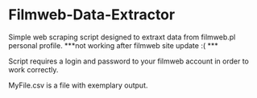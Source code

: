 # Filmweb-Data-Extractor
Simple web scraping script designed to extraxt data from filmweb.pl personal profile. ***not working after filmweb site update :( ***




Script requires a login and password to your filmweb account in order to work correctly. 

MyFile.csv is a file with exemplary output.
